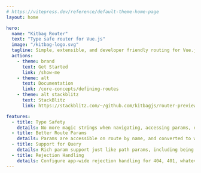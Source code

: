 ```yaml
---
# https://vitepress.dev/reference/default-theme-home-page
layout: home

hero:
  name: "Kitbag Router"
  text: "Type safe router for Vue.js"
  image: "/kitbag-logo.svg"
  tagline: Simple, extensible, and developer friendly routing for Vue.js
  actions:
    - theme: brand
      text: Get Started
      link: /show-me
    - theme: alt
      text: Documentation
      link: /core-concepts/defining-routes
    - theme: alt stackblitz
      text: StackBlitz
      link: https://stackblitz.com/~/github.com/kitbagjs/router-preview

features:
  - title: Type Safety
    details: No more magic strings when navigating, accessing params, etc.
  - title: Better Route Params
    details: Params are accessible on route by name, and converted to whatever type you need.
  - title: Support for Query
    details: Rich param support just like path params, including being considered in route matching.
  - title: Rejection Handling
    details: Configure app-wide rejection handling for 404, 401, whatever you need.
---
```


